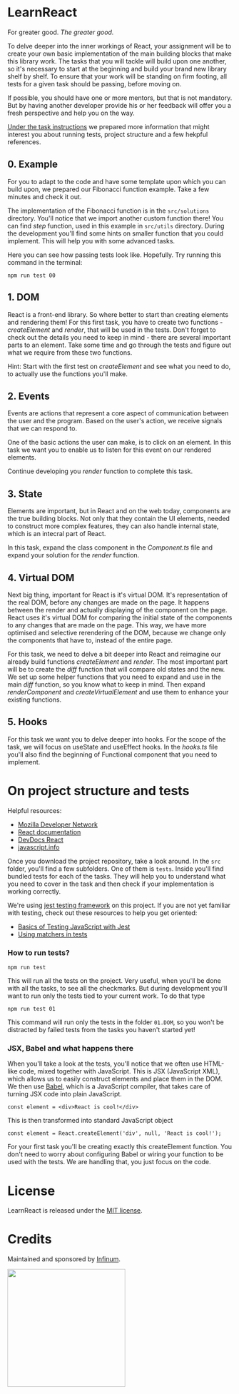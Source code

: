 # LearnReact

For greater good.
_The greater good._

To delve deeper into the inner workings of React, your assignment will be to create your own basic implementation of the main building blocks that make this library work.
The tasks that you will tackle will build upon one another, so it's necessary to start at the beginning and build your brand new library shelf by shelf. To ensure that your work will be standing on firm footing, all tests for a given task should be passing, before moving on.

If possible, you should have one or more mentors, but that is not mandatory. But by having another developer provide his or her feedback will offer you a fresh perspective and help you on the way.

[Under the task instructions](#user-content-on-project-structure-and-tests) we prepared more information that might interest you about running tests, project structure and a few hekpful references.

## 0. Example

For you to adapt to the code and have some template upon which you can build upon, we prepared our Fibonacci function example. Take a few minutes and check it out.

The implementation of the Fibonacci function is in the `src/solutions` directory. You'll notice that we import another custom function there! You can find _step_ function, used in this example in `src/utils` directory. During the development you'll find some hints on smaller function that you could implement. This will help you with some advanced tasks.

Here you can see how passing tests look like. Hopefully. Try running this command in the terminal:

```
npm run test 00
```

## 1. DOM

React is a front-end library. So where better to start than creating elements and rendering them! For this first task, you have to create two functions - _createElement_ and _render_, that will be used in the tests. Don't forget to check out the details you need to keep in mind - there are several important parts to an element. Take some time and go through the tests and figure out what we require from these two functions.

Hint: Start with the first test on _createElement_ and see what you need to do, to actually use the functions you'll make.

## 2. Events

Events are actions that represent a core aspect of communication between the user and the program. Based on the user's action, we receive signals that we can respond to.

One of the basic actions the user can make, is to click on an element. In this task we want you to enable us to listen for this event on our rendered elements.

Continue developing you _render_ function to complete this task.

## 3. State

Elements are important, but in React and on the web today, components are the true building blocks. Not only that they contain the UI elements, needed to construct more complex features, they can also handle internal state, which is an intecral part of React.

In this task, expand the class component in the _Component.ts_ file and expand your solution for the _render_ function.

## 4. Virtual DOM

Next big thing, important for React is it's virtual DOM. It's representation of the real DOM, before any changes are made on the page. It happens between the render and actually displaying of the component on the page. React uses it's virtual DOM for comparing the initial state of the components to any changes that are made on the page. This way, we have more optimised and selective rerendering of the DOM, because we change only the components that have to, instead of the entire page.

For this task, we need to delve a bit deeper into React and reimagine our already build functions _createElement_ and _render_. The most important part will be to create the _diff_ function that will compare old states and the new. We set up some helper functions that you need to expand and use in the main _diff_ function, so you know what to keep in mind. Then expand _renderComponent_ and _createVirtualElement_ and use them to enhance your existing functions.

## 5. Hooks

For this task we want you to delve deeper into hooks. For the scope of the task, we will focus on useState and useEffect hooks. In the _hooks.ts_ file you'll also find the beginning of Functional component that you need to implement.

# On project structure and tests

Helpful resources:

- [Mozilla Developer Network](https://developer.mozilla.org/en-US/docs/Web/JavaScript)
- [React documentation](https://reactjs.org/)
- [DevDocs React](https://devdocs.io/react/)
- [javascript.info](https://javascript.info/)

Once you download the project repository, take a look around. In the `src` folder, you'll find a few subfolders. One of them is `tests`. Inside you'll find bundled tests for each of the tasks. They will help you to understand what you need to cover in the task and then check if your implementation is working correctly.

We're using [jest testing framework](https://jestjs.io/en/) on this project. If you are not yet familiar with testing, check out these resources to help you get oriented:

- [Basics of Testing JavaScript with Jest](https://blog.bitsrc.io/testing-javascript-with-jest-a4b82817bb0f)
- [Using matchers in tests](https://jestjs.io/docs/en/using-matchers#common-matchers)

### How to run tests?

```
npm run test
```

This will run all the tests on the project. Very useful, when you'll be done with all the tasks, to see all the checkmarks. But during development you'll want to run only the tests tied to your current work. To do that type

```
npm run test 01
```

This command will run only the tests in the folder `01.DOM`, so you won't be distracted by failed tests from the tasks you haven't started yet!

### JSX, Babel and what happens there

When you'll take a look at the tests, you'll notice that we often use HTML-like code, mixed together with JavaScript. This is JSX (JavaScript XML), which allows us to easily construct elements and place them in the DOM. We then use [Babel](https://babeljs.io/docs/en/), which is a JavaScript compiler, that takes care of turning JSX code into plain JavaScript.

```
const element = <div>React is cool!</div>
```

This is then transformed into standard JavaScript object

```
const element = React.createElement('div', null, 'React is cool!');
```

For your first task you'll be creating exactly this createElement function. You don't need to worry about configuring Babel or wiring your function to be used with the tests. We are handling that, you just focus on the code.

# License

LearnReact is released under the [MIT license](http://www.opensource.org/licenses/MIT).

# Credits

Maintained and sponsored by
[Infinum](http://www.infinum.com).

<img src="https://infinum.co/infinum.png" width="264">
